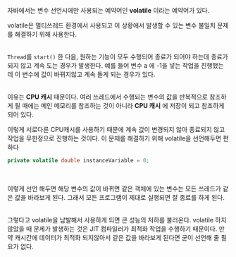 자바에서는 변수 선언시에만 사용되는 예약어인 **volatile** 이라는 예약어가 있다. 
<br>

volatile은 멀티쓰레드 환경에서 사용되고 이 상황에서 발생할 수 있는 변수 불일치 
문제를 해결하기 위해 사용한다. 
<br>
<br>

`Thread`를 `start()` 한 다음, 원하는 기능이 모두 수행되어 종료가 되어야 하는데 
종료가 되지 않고 계속 도는 경우가 발생한다. 예를 들어 변수 a 에 -1을 넣는 작업을 
진행했는데 이 변수에 값이 바뀌지않고 계속 돌게 되는 경우가 있다. 
<br>
<br>

이유는 **CPU 캐시** 때문이다. 여러 쓰레드에서 수행되는 변수의 값을 반복적으로 
참조하게 될 때에는 메인 메모리를 참조하는 것이 아니라 **CPU 캐시** 에 저장이 되고
참조하게 되어 있다. 
<br>

이렇게 서로다른 CPU캐시를 사용하기 때문에 계속 값이 변경되지 않아 종료되지 않고 작업을 무한정으로 진행하는 것이다. 
이 문제를 해결하기 위해 volatile을 선언해두면 편하다
<br>

```java
private volatile double instanceVariable = 0;
```
<br>

이렇게 선언 해두면 해당 변수의 값이 바뀌면 같은 객체에 있는 변수는 모든 쓰레드가 같은 값을 바라보게 된다. 
그래서 모든 프로그램이 제대로 실행되면 잘 종료를 하게 된다. 
<br>
<br>

그렇다고 volatile을 남발해서 사용하게 되면 큰 성능의 저하를 불러온다. volatile 하지 않았을 때 
문제가 발생하는 것은 JIT 컴파일러가 최적화 작업을 수행하기 때문이다. 
만약 캐시간에 데이터가 최적화 되지않아서 같은 값을 바라보게 된다면 굳이 선언해 줄 필요가 없다. 

























